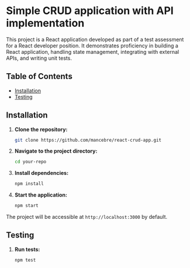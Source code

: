 # Simple CRUD application with API implementation

This project is a React application developed as part of a test assessment for a React developer position. It demonstrates proficiency in building a React application, handling state management, integrating with external APIs, and writing unit tests.

## Table of Contents

- [Installation](#installation)
- [Testing](#testing)

## Installation

1. **Clone the repository:**

    ```bash
    git clone https://github.com/mancebre/react-crud-app.git
    ```

2. **Navigate to the project directory:**

    ```bash
    cd your-repo
    ```

3. **Install dependencies:**

    ```bash
    npm install
    ```

4. **Start the application:**

    ```bash
    npm start
    ```

The project will be accessible at `http://localhost:3000` by default.

## Testing

1. **Run tests:**

    ```bash
    npm test
    ```
